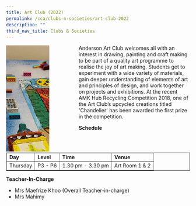 ```yaml
---
title: Art Club (2022)
permalink: /cca/clubs-n-societies/art-club-2022
description: ""
third_nav_title: Clubs & Societies
---
```

<div>
<div style="float: left">
<img src="/images/cca3.png" 
     style="width:60%">
</div>
<div>
<p>Anderson Art Club welcomes all with an interest in drawing, painting and craft making to be part of a quality art programme to realise the joy of art making. Students get to experiment with a wide variety of materials, gain deeper understanding of elements of art and principles of design, and work together on projects and exhibitions. At the recent AMK Hub Recycling Competition 2018, one of the Art Club&rsquo;s upcycled creations titled 'Chandelier' has been awarded the first prize in the competition.</p>
<p><strong>Schedule</strong></p>
<table class="iveo_table" border="1" cellspacing="0" cellpadding="10">
<tbody>
<tr>
<td><strong>Day</strong></td>
<td><strong>Level</strong></td>
<td><strong>Time</strong></td>
<td><strong>Venue</strong></td>
</tr>
<tr>
<td>Thursday</td>
<td>P3 - P6</td>
<td>1.30 pm - 3.30 pm</td>
<td>Art Room 1 &amp; 2</td>
</tr>
</tbody>
</table>
<p><strong>Teacher-In-Charge</strong></p>
<ul>
<li>Mrs Maefrize Khoo (Overall Teacher-in-charge)</li>
<li>Mrs Mahimy</li>
</ul>
</div>
</div>